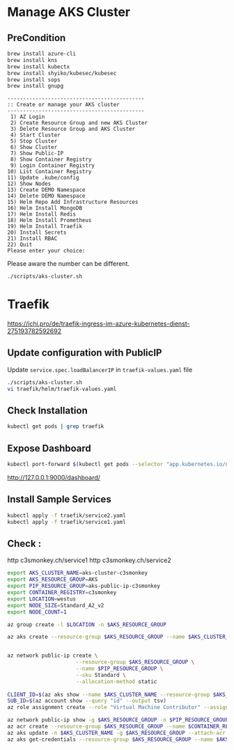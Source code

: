 # Manage AKS Cluster

## PreCondition
```bash
brew install azure-cli
brew install kns
brew install kubectx 
brew install shyiko/kubesec/kubesec
brew install sops
brew install gnupg
```

``` 
--------------------------------------------
:: Create or manage your AKS cluster
--------------------------------------------
 1) AZ Login
 2) Create Resource Group and new AKS Cluster
 3) Delete Resource Group and AKS Cluster
 4) Start Cluster
 5) Stop Cluster
 6) Show Cluster
 7) Show Public-IP
 8) Show Container Registry
 9) Login Container Registry
10) List Container Registry
11) Update .kube/config
12) Show Nodes
13) Create DEMO Namespace
14) Delete DEMO Namespace
15) Helm Repo Add Infrastructure Resources
16) Helm Install MongoDB
17) Helm Install Redis
18) Helm Install Prometheus
19) Helm Install Traefik
20) Install Secrets
21) Install RBAC
22) Quit
Please enter your choice:
```

Please aware the number can be different.
```bash
./scripts/aks-cluster.sh
```


# Traefik
https://ichi.pro/de/traefik-ingress-im-azure-kubernetes-dienst-275193782592692


## Update configuration with PublicIP
Update `service.spec.loadBalancerIP` in `traefik-values.yaml` file 
```bash
./scripts/aks-cluster.sh
vi traefik/helm/traefik-values.yaml
```

## Check Installation
```bash
kubectl get pods | grep traefik
```

## Expose Dashboard
```bash
kubectl port-forward $(kubectl get pods --selector "app.kubernetes.io/name=traefik" --output=name) 9000:9000
```
http://127.0.0.1:9000/dashboard/


## Install Sample Services
```bash
kubectl apply -f traefik/service2.yaml
kubectl apply -f traefik/service1.yaml
```

## Check :
http c3smonkey.ch/service1
http c3smonkey.ch/service2




```bash
export AKS_CLUSTER_NAME=aks-cluster-c3smonkey
export AKS_RESOURCE_GROUP=AKS
export PIP_RESOURCE_GROUP=aks-public-ip-c3smonkey
export CONTAINER_REGISTRY=c3smonkey
export LOCATION=westus
export NODE_SIZE=Standard_A2_v2
export NODE_COUNT=1

az group create -l $LOCATION -n $AKS_RESOURCE_GROUP

az aks create --resource-group $AKS_RESOURCE_GROUP --name $AKS_CLUSTER_NAME --node-count $NODE_COUNT --node-vm-size $NODE_SIZE --enable-addons monitoring --generate-ssh-keys


az network public-ip create \
                      --resource-group $AKS_RESOURCE_GROUP \
                      --name $PIP_RESOURCE_GROUP \
                      --sku Standard \
                      --allocation-method static
                      
CLIENT_ID=$(az aks show --name $AKS_CLUSTER_NAME --resource-group $AKS_RESOURCE_GROUP | jq -r .identity.principalId)
SUB_ID=$(az account show --query "id" --output tsv)
az role assignment create --role "Virtual Machine Contributor" --assignee $CLIENT_ID --scope /subscriptions/$SUB_ID/resourceGroups/$AKS_RESOURCE_GROUP

az network public-ip show -g $AKS_RESOURCE_GROUP -n $PIP_RESOURCE_GROUP | jq .ipAddress -r
az acr create --resource-group $AKS_RESOURCE_GROUP --name $CONTAINER_REGISTRY --sku Standard
az aks update -n $AKS_CLUSTER_NAME -g $AKS_RESOURCE_GROUP --attach-acr $CONTAINERte_REGISTRY
az aks get-credentials --resource-group $AKS_RESOURCE_GROUP --name $AKS_CLUSTER_NAME


```
